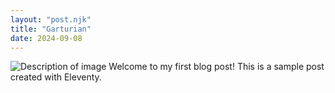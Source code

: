 ```yaml
---
layout: "post.njk"
title: "Garturian"
date: 2024-09-08
---
```

![Description of image](/assets/images/meditate.jpg)
Welcome to my first blog post! This is a sample post created with Eleventy.